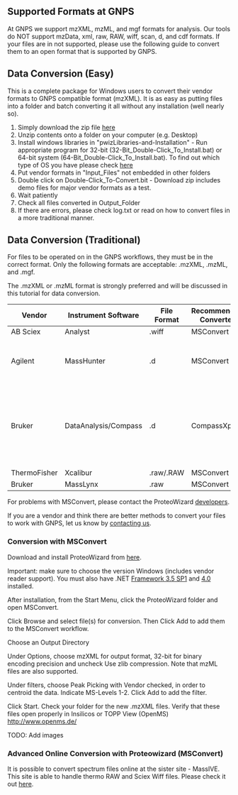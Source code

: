 ## Supported Formats at GNPS

At GNPS we support mzXML, mzML, and mgf formats for analysis. Our tools do NOT support mzData, xml, raw, RAW, wiff, scan, d, and cdf formats. If your files are in not supported, please use the following guide to convert them to an open format that is supported by GNPS.

## Data Conversion (Easy)

This is a complete package for Windows users to convert their vendor formats to GNPS compatible format (mzXML). It is as easy as putting files into a folder and batch converting it all without any installation (well nearly so).

1. Simply download the zip file [here](https://www.dropbox.com/s/41m88bh3fcr5uz9/GNPS_Vendor_Conversion.zip?dl=1)
2. Unzip contents onto a folder on your computer (e.g. Desktop)
3. Install windows libraries in "pwizLibraries-and-Installation" - Run appropriate program for 32-bit (32-Bit_Double-Click_To_Install.bat) or 64-bit system (64-Bit_Double-Click_To_Install.bat). To find out which type of OS you have please check [here](https://support.microsoft.com/en-us/help/15056/windows-7-32-64-bit-faq)
4. Put vendor formats in "Input_Files" not embedded in other folders
5. Double click on Double-Click_To-Convert.bit - Download zip includes demo files for major vendor formats as a test.
6. Wait patiently
7. Check all files converted in Output_Folder
8. If there are errors, please check log.txt or read on how to convert files in a more traditional manner.

## Data Conversion (Traditional)

For files to be operated on in the GNPS workflows, they must be in the correct format.  Only the following formats are acceptable: .mzXML, .mzML, and .mgf.

The .mzXML or .mzML format is strongly preferred and will be discussed in this tutorial for data conversion.

| Vendor        | Instrument Software           | File Format  | Recommended Converter | Notes |
| ------------- |-------------| -----| ----- | ----- |
| AB Sciex      | Analyst | .wiff | MSConvert | verified |
| Agilent      | MassHunter      |   .d | MSConvert | verified (with issues with scan number export) |
| Bruker | DataAnalysis/Compass      |   .d | CompassXport | This conversion is through the DataAnalysis software and is detailed [here](https://bix-lab.ucsd.edu/display/Public/Data+Conversion+to+GNPS+Compatible+Formats+-+.mzXML+and+.mzML#DataConversiontoGNPSCompatibleFormats-.mzXMLand.mzML-ConversionofBrukerData) |
| ThermoFisher | Xcalibur      |    .raw/.RAW | MSConvert | verified |
| Bruker | MassLynx      |    .raw | MSConvert | not verified |

For problems with MSConvert, please contact the ProteoWizard [developers](http://proteowizard.sourceforge.net/contact.shtml).

If you are a vendor and think there are better methods to convert your files to work with GNPS, let us know by [contacting us](contact.md).

### Conversion with MSConvert

Download and install ProteoWizard from [here](http://proteowizard.sourceforge.net/downloads.shtml).

Important: make sure to choose the version Windows (includes vendor reader support). You must also have .NET [Framework 3.5 SP1](http://www.microsoft.com/en-us/download/details.aspx?id=22) and [4.0](http://www.microsoft.com/en-us/download/details.aspx?id=17851) installed.

After installation, from the Start Menu, click the ProteoWizard folder and open MSConvert.

Click Browse and select file(s) for conversion. Then Click Add to add them to the MSConvert workflow.

Choose an Output Directory

Under Options, choose mzXML for output format, 32-bit for binary encoding precision and uncheck Use zlib compression. Note that mzML files are also supported.

Under filters, choose Peak Picking with Vendor checked, in order to centroid the data. Indicate MS-Levels 1-2. Click Add to add the filter.

Click Start.  Check your folder for the new .mzXML files. Verify that these files open properly in Insilicos or TOPP View (OpenMS) http://www.openms.de/

TODO: Add images

### Advanced Online Conversion with Proteowizard (MSConvert)

It is possible to convert spectrum files online at the sister site - MassIVE. This site is able to handle thermo RAW and Sciex Wiff files. Please check it out [here](http://proteomics.ucsd.edu/service/massive/documentation/submit-data/).
